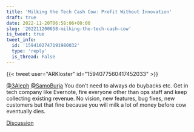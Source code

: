 ```yaml
---
title: 'Milking the Tech Cash Cow: Profit Without Innovation'
draft: true
date: 2022-11-20T06:58:06+00:00
slug: '202211200658-milking-the-tech-cash-cow'
is_tweet: true
tweet_info:
  id: '1594102747191980032'
  type: 'reply'
  is_thread: False
---
```




{{< tweet user="ARKloster" id="1594077560417452033" >}}

[@3Aleph](https://x.com/3Aleph) [@SamoBurja](https://x.com/SamoBurja) You don’t need to always do buybacks etc. Get in tech company like Evernote, fire everyone other than ops staff and keep collecting existing revenue. No vision, new features, bug fixes, new customers but that fine because you will milk a lot of money before cow eventually dies.

[Discussion](https://x.com/sytelus/status/1594102747191980032)
